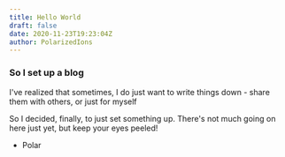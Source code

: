```yaml
---
title: Hello World
draft: false
date: 2020-11-23T19:23:04Z
author: PolarizedIons
---
```


### So I set up a blog

I've realized that sometimes, I do just want to write things down - share them with others, or just for myself

So I decided, finally, to just set something up. There's not much going on here just yet, but keep your eyes peeled!

- Polar

